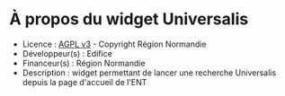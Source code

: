 # À propos du widget Universalis

* Licence : [AGPL v3](http://www.gnu.org/licenses/agpl.txt) - Copyright Région Normandie
* Développeur(s) : Edifice
* Financeur(s) : Région Normandie
* Description : widget permettant de lancer une recherche Universalis depuis la page d'accueil de l'ENT

